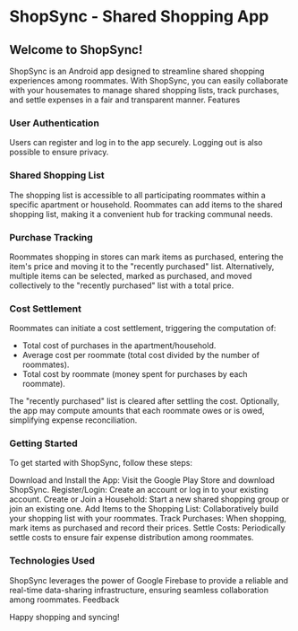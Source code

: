 # ShopSync - Shared Shopping App

## Welcome to ShopSync!

ShopSync is an Android app designed to streamline shared shopping experiences among roommates. With
ShopSync, you can easily collaborate with your housemates to manage shared shopping lists, track
purchases, and settle expenses in a fair and transparent manner.
Features

### User Authentication

Users can register and log in to the app securely.
Logging out is also possible to ensure privacy.

### Shared Shopping List

The shopping list is accessible to all participating roommates within a specific apartment or household.
Roommates can add items to the shared shopping list, making it a convenient hub for tracking communal needs.

### Purchase Tracking

Roommates shopping in stores can mark items as purchased, entering the item's price and moving it to the "recently purchased" list.
Alternatively, multiple items can be selected, marked as purchased, and moved collectively to the "recently purchased" list with a total price.

### Cost Settlement

Roommates can initiate a cost settlement, triggering the computation of:

- Total cost of purchases in the apartment/household.
- Average cost per roommate (total cost divided by the number of roommates).
- Total cost by roommate (money spent for purchases by each roommate).

The "recently purchased" list is cleared after settling the cost.
Optionally, the app may compute amounts that each roommate owes or is owed, simplifying expense reconciliation.

### Getting Started

To get started with ShopSync, follow these steps:

Download and Install the App: Visit the Google Play Store and download ShopSync.
Register/Login: Create an account or log in to your existing account.
Create or Join a Household: Start a new shared shopping group or join an existing one.
Add Items to the Shopping List: Collaboratively build your shopping list with your roommates.
Track Purchases: When shopping, mark items as purchased and record their prices.
Settle Costs: Periodically settle costs to ensure fair expense distribution among roommates.

### Technologies Used

ShopSync leverages the power of Google Firebase to provide a reliable and real-time data-sharing
infrastructure, ensuring seamless collaboration among roommates.
Feedback

Happy shopping and syncing!
